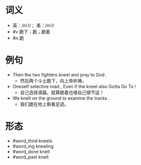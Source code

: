 # 词义
- 英：/niːl/； 美：/niːl/
- #v 跪下；跪；跪着
- #n 跪
# 例句
- Then the two fighters kneel and pray to God .
	- 然后两个斗士跪下，向上帝祈祷。
- Oneself selective road , Even if the kneel also Gotta Go To !
	- 自己选择滴簬。就算跪着也喓自己撑芐迲！
- We knelt on the ground to examine the tracks .
	- 我们跪在地上察看足迹。
# 形态
- #word_third kneels
- #word_ing kneeling
- #word_done knelt
- #word_past knelt
